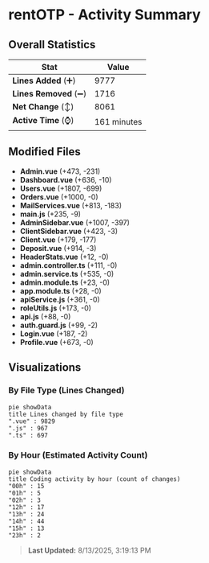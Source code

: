 # rentOTP - Activity Summary 

## Overall Statistics

| Stat                   | Value                                                             |
| ---------------------- | ----------------------------------------------------------------- |
| **Lines Added** (➕)   | 9777                                          |
| **Lines Removed** (➖) | 1716                                        |
| **Net Change** (↕)    | 8061                |
| **Active Time** (⌚)   | 161 minutes |


## Modified Files
- **Admin.vue** (+473, -231)
- **Dashboard.vue** (+636, -10)
- **Users.vue** (+1807, -699)
- **Orders.vue** (+1000, -0)
- **MailServices.vue** (+813, -183)
- **main.js** (+235, -9)
- **AdminSidebar.vue** (+1007, -397)
- **ClientSidebar.vue** (+423, -3)
- **Client.vue** (+179, -177)
- **Deposit.vue** (+914, -3)
- **HeaderStats.vue** (+12, -0)
- **admin.controller.ts** (+111, -0)
- **admin.service.ts** (+535, -0)
- **admin.module.ts** (+23, -0)
- **app.module.ts** (+28, -0)
- **apiService.js** (+361, -0)
- **roleUtils.js** (+173, -0)
- **api.js** (+88, -0)
- **auth.guard.js** (+99, -2)
- **Login.vue** (+187, -2)
- **Profile.vue** (+673, -0)

## Visualizations

### By File Type (Lines Changed)

```mermaid
pie showData
title Lines changed by file type
".vue" : 9829
".js" : 967
".ts" : 697
```

### By Hour (Estimated Activity Count)

```mermaid
pie showData
title Coding activity by hour (count of changes)
"00h" : 15
"01h" : 5
"02h" : 3
"12h" : 17
"13h" : 24
"14h" : 44
"15h" : 13
"23h" : 2
```


> **Last Updated:** 8/13/2025, 3:19:13 PM